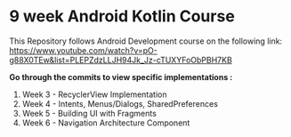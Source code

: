 # 9 week Android Kotlin Course  
This Repository follows Android Development course on the following link:  
https://www.youtube.com/watch?v=pO-g88X0TEw&list=PLEPZdzLLJH94Jk_Jz-cTUXYFoObPBH7KB
  
**Go through the commits to view specific implementations :**  
1. Week 3 - RecyclerView Implementation
2. Week 4 - Intents, Menus/Dialogs, SharedPreferences
3. Week 5 - Building UI with Fragments
4. Week 6 - Navigation Architecture Component
